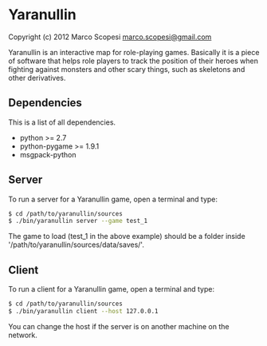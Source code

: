 # Yaranullin

Copyright (c) 2012 Marco Scopesi <marco.scopesi@gmail.com>

Yaranullin is an interactive map for role-playing games. Basically it is
a piece of software that helps role players to track the position of their
heroes when fighting against monsters and other scary things, such as
skeletons and other derivatives.

## Dependencies

This is a list of all dependencies.

* python >= 2.7
* python-pygame >= 1.9.1
* msgpack-python

## Server

To run a server for a Yaranullin game, open a terminal and type:

```bash
$ cd /path/to/yaranullin/sources
$ ./bin/yaranullin server --game test_1
```

The game to load (test_1 in the above example) should be a folder inside '/path/to/yaranullin/sources/data/saves/'.

## Client

To run a client for a Yaranullin game, open a terminal and type:

```bash
$ cd /path/to/yaranullin/sources
$ ./bin/yaranullin client --host 127.0.0.1
```

You can change the host if the server is on another machine on the network.

